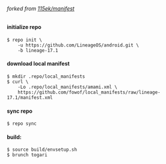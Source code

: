###### forked from [115ek/manifest](https://github.com/115ek/manifest)

#### initialize repo

    $ repo init \
        -u https://github.com/LineageOS/android.git \
        -b lineage-17.1

#### download local manifest

    $ mkdir .repo/local_manifests
    $ curl \
        -Lo .repo/local_manifests/amami.xml \
        https://github.com/fowof/local_manifests/raw/lineage-17.1/manifest.xml

#### sync repo

    $ repo sync

#### build:

    $ source build/envsetup.sh
    $ brunch togari
    
